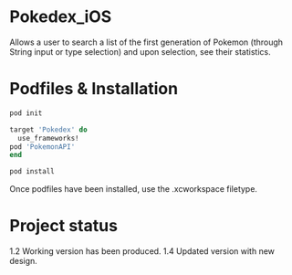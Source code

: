 # Pokedex_iOS
Allows a user to search a list of the first generation of Pokemon (through String input or type selection) and upon selection, see their statistics.

# Podfiles & Installation

```bash
pod init
```

```ruby
target 'Pokedex' do
  use_frameworks!
pod 'PokemonAPI'
end
```

```bash
pod install
```
Once podfiles have been installed, use the .xcworkspace filetype.

# Project status

1.2 Working version has been produced.
1.4 Updated version with new design.

